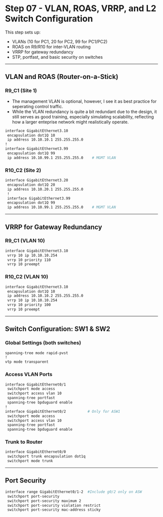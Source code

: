 # Step 07 - VLAN, ROAS, VRRP, and L2 Switch Configuration

This step sets up:

* VLANs (10 for PC1, 20 for PC2, 99 for PC1/PC2)
* ROAS on R9/R10 for inter-VLAN routing
* VRRP for gateway redundancy
* STP, portfast, and basic security on switches

---

## VLAN and ROAS (Router-on-a-Stick)

### R9_C1 (Site 1)

* The management VLAN is optional, however, I see it as best practice for seperating control traffic.
* While the VLAN redundancy is quite a bit redundant due to the design, it still serves as good training, especially simulating scalability, reflecting how  a larger enteprise network might realistically operate.

```bash
interface GigabitEthernet3.10
 encapsulation dot1Q 10
 ip address 10.10.10.1 255.255.255.0
!
interface GigabitEthernet3.99
 encapsulation dot1Q 99
 ip address 10.10.99.1 255.255.255.0    # MGMT VLAN
```

### R10_C2 (Site 2)

```bash
interface GigabitEthernet3.20
 encapsulation dot1Q 20
 ip address 10.10.20.1 255.255.255.0
 !
 interface GigabitEthernet3.99
 encapsulation dot1Q 99
 ip address 10.10.99.1 255.255.255.0    # MGMT VLAN
```

---

## VRRP for Gateway Redundancy

### R9_C1 (VLAN 10)

```bash
interface GigabitEthernet3.10
 vrrp 10 ip 10.10.10.254
 vrrp 10 priority 110
 vrrp 10 preempt
```

### R10_C2 (VLAN 10)

```bash
interface GigabitEthernet3.10
 encapsulation dot1Q 10
 ip address 10.10.10.2 255.255.255.0
 vrrp 10 ip 10.10.10.254
 vrrp 10 priority 100
 vrrp 10 preempt
```

---

## Switch Configuration: SW1 & SW2

### Global Settings (both switches)

```bash
spanning-tree mode rapid-pvst
!
vtp mode transparent
```

### Access VLAN Ports

```bash
interface GigabitEthernet0/1
 switchport mode access
 switchport access vlan 10
 spanning-tree portfast
 spanning-tree bpduguard enable
!
interface GigabitEthernet0/2          # Only for ASW1
 switchport mode access
 switchport access vlan 10
 spanning-tree portfast
 spanning-tree bpduguard enable
```

### Trunk to Router

```bash
interface GigabitEthernet0/0
 switchport trunk encapsulation dot1q
 switchport mode trunk
```

---

## Port Security

```bash
interface range GigabitEthernet0/1-2  #Include g0/2 only on ASW
 switchport port-security
 switchport port-security maximum 2
 switchport port-security violation restrict
 switchport port-security mac-address sticky
```